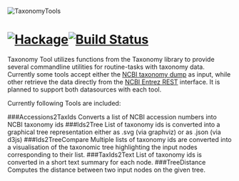 ![TaxonomyTools](http://www.tbi.univie.ac.at/~egg/TaxonomyTools.png "TaxonomyTools")

[![Hackage](https://img.shields.io/hackage/v/TaxonomyTools.svg)](https://hackage.haskell.org/package/TaxonomyTools)[![Build Status](https://travis-ci.org/eggzilla/TaxonomyTools.svg)](https://travis-ci.org/eggzilla/TaxonomyTools)
=============

Taxonomy Tool utilizes functions from the Taxonomy library to provide
several commandline utilities for routine-tasks with taxonomy data.
Currently some tools accept either the [NCBI taxonomy dump]() as input,
while other retrieve the data directly from the [NCBI Entrez REST]() interface.
It is planned to support both datasources with each tool.

Currently following Tools are included:

###Accessions2TaxIds
Converts a list of NCBI accession numbers into NCBI taxonomy ids
###Ids2Tree
List of taxonomy ids is converted into a graphical tree representation
either as .svg (via graphviz) or as .json (via d3js)
###Ids2TreeCompare
Multiple lists of taxonomy ids are converted into a visualisation of the
taxonomic tree highlighting the input nodes corresponding to their list. 
###TaxIds2Text
List of taxonomy ids is converted in a short text summary for each node.
###TreeDistance
Computes the distance between two input nodes on the given tree.

